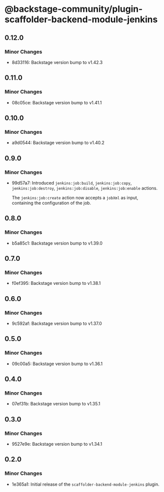 # @backstage-community/plugin-scaffolder-backend-module-jenkins

## 0.12.0

### Minor Changes

- 8d33116: Backstage version bump to v1.42.3

## 0.11.0

### Minor Changes

- 08c05ce: Backstage version bump to v1.41.1

## 0.10.0

### Minor Changes

- a9d0544: Backstage version bump to v1.40.2

## 0.9.0

### Minor Changes

- 99d57a7: Introduced `jenkins:job:build`, `jenkins:job:copy`, `jenkins:job:destroy`, `jenkins:job:disable`, `jenkins:job:enable` actions.

  The `jenkins:job:create` action now accepts a `jobXml` as input, containing the configuration of the job.

## 0.8.0

### Minor Changes

- b5a85c1: Backstage version bump to v1.39.0

## 0.7.0

### Minor Changes

- f0ef395: Backstage version bump to v1.38.1

## 0.6.0

### Minor Changes

- 9c592af: Backstage version bump to v1.37.0

## 0.5.0

### Minor Changes

- 09c00a5: Backstage version bump to v1.36.1

## 0.4.0

### Minor Changes

- 07ef31b: Backstage version bump to v1.35.1

## 0.3.0

### Minor Changes

- 9527e9e: Backstage version bump to v1.34.1

## 0.2.0

### Minor Changes

- 1e365a1: Initial release of the `scaffolder-backend-module-jenkins` plugin.
